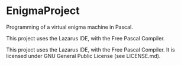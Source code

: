 # EnigmaProject
Programming of a virtual enigma machine in Pascal.

This project uses the Lazarus IDE, with the Free Pascal Compiler.

This project uses the Lazarus IDE, with the Free Pascal Compiler. It is licensed under GNU General Public License (see LICENSE.md).

